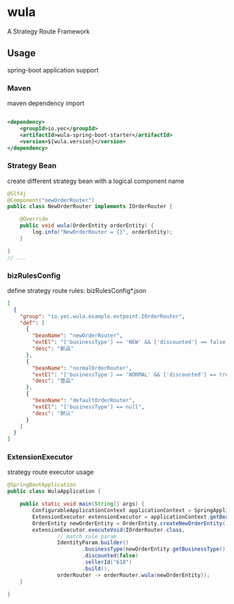 # wula

A Strategy Route Framework

## Usage

spring-boot application support

### Maven

maven dependency import

```xml

<dependency>
    <groupId>io.yec</groupId>
    <artifactId>wula-spring-boot-starter</artifactId>
    <version>${wula.version}</version>
</dependency>
```

### Strategy Bean

create different strategy bean with a logical component name

```java
@Slf4j
@Component("newOrderRouter")
public class NewOrderRouter implements IOrderRouter {

    @Override
    public void wula(OrderEntity orderEntity) {
        log.info("NewOrderRouter = {}", orderEntity);
    }

}
// ...
```

### bizRulesConfig

define strategy route rules: bizRulesConfig*.json

```json
[
  {
    "group": "io.yec.wula.example.extpoint.IOrderRouter",
    "def": [
      {
        "beanName": "newOrderRouter",
        "extEl": "['businessType'] == 'NEW' && ['discounted'] == false && ['sellerId'] == '618'",
        "desc": "新品"
      },
      {
        "beanName": "normalOrderRouter",
        "extEl": "['businessType'] == 'NORMAL' && ['discounted'] == true ",
        "desc": "普品"
      },
      {
        "beanName": "defaultOrderRouter",
        "extEl": "['businessType'] == null",
        "desc": "默认"
      }
    ]
  }
]
```

### ExtensionExecutor

strategy route executor usage

```java
@SpringBootApplication
public class WulaApplication {

    public static void main(String[] args) {
        ConfigurableApplicationContext applicationContext = SpringApplication.run(WulaApplication.class, args);
        ExtensionExecutor extensionExecutor = applicationContext.getBean(ExtensionExecutor.class);
        OrderEntity newOrderEntity = OrderEntity.createNewOrderEntity();
        extensionExecutor.executeVoid(IOrderRouter.class,
                // match rule param
                IdentityParam.builder()
                        .businessType(newOrderEntity.getBusinessType())
                        .discounted(false)
                        .sellerId("618")
                        .build(),
                orderRouter -> orderRouter.wula(newOrderEntity));
    }

}
```